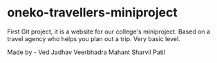 # oneko-travellers-miniproject
First Git project, it is a website for our college's miniproject. Based on a travel agency who helps you plan out a trip. Very basic level.

Made by - 
Ved Jadhav
Veerbhadra Mahant
Sharvil Patil
